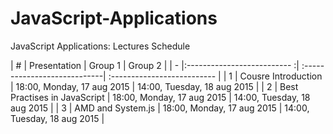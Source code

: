 
# JavaScript-Applications
JavaScript Applications: Lectures Schedule



| # | Presentation                 | Group 1                      | Group 2                     |
| - |:--------------------------  :| :----------------------------| :-------------------------- |
| 1 | Cousre Introduction          | 18:00, Monday, 17 aug 2015   | 14:00, Tuesday, 18 aug 2015 |
| 2 | Best Practises in JavaScript | 18:00, Monday, 17 aug 2015   | 14:00, Tuesday, 18 aug 2015 |
| 3 | AMD and System.js            | 18:00, Monday, 17 aug 2015   | 14:00, Tuesday, 18 aug 2015 |